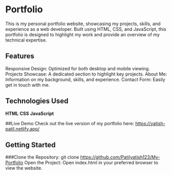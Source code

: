 
# Portfolio
This is my personal portfolio website, showcasing my projects, skills, and experience as a web developer. Built using HTML, CSS, and JavaScript, this portfolio is designed to highlight my work and provide an overview of my technical expertise.

## Features
Responsive Design: Optimized for both desktop and mobile viewing.
Projects Showcase: A dedicated section to highlight key projects.
About Me: Information on my background, skills, and experience.
Contact Form: Easily get in touch with me.

## Technologies Used
**HTML**
**CSS**
**JavaScript**

##Live Demo
Check out the live version of my portfolio here: https://yatish-patil.netlify.app/

## Getting Started
###Clone the Repository:
git clone https://github.com/Patilyatish123/My-Portfolio
Open the Project: Open index.html in your preferred browser to view the website.

